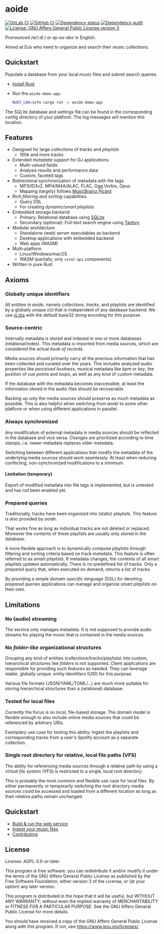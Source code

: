 <!-- SPDX-FileCopyrightText: Copyright (C) 2018-2024 Uwe Klotz <uwedotklotzatgmaildotcom> et al. -->
<!-- SPDX-License-Identifier: AGPL-3.0-or-later -->

# aoide

[![GitLab CI](https://gitlab.com/uklotzde/aoide-rs/badges/dev/pipeline.svg)](https://gitlab.com/uklotzde/aoide-rs/pipelines?scope=branches)
[![GitHub CI](https://github.com/aoide-org/aoide-rs/actions/workflows/test.yaml/badge.svg?branch=dev)](https://github.com/aoide-org/aoide-rs/actions/workflows/test.yaml)
[![Dependency status](https://deps.rs/repo/gitlab/uklotzde/aoide-rs/status.svg)](https://deps.rs/repo/gitlab/uklotzde/aoide-rs)
[![Dependency audit](https://github.com/aoide-org/aoide-rs/actions/workflows/dependency-audit.yaml/badge.svg?branch=dev)](https://github.com/aoide-org/aoide-rs/actions/workflows/dependency-audit.yaml)
[![License: GNU Affero General Public License version 3](https://img.shields.io/badge/license-AGPLv3-blue.svg)](https://opensource.org/license/agpl-v3-or-later)

Pronounced /eɪˈiːdiː/ or _ay-ee-dee_ in English.

Aimed at DJs who need to organize and search their music collections.

## Quickstart

Populate a database from your local music files and submit search queries.

- [Install Rust](https://www.rust-lang.org/tools/install)

- Run the `aoide-demo-app`:

  ```sh
  RUST_LOG=info cargo run -p aoide-demo-app
  ```

The SQLite database and settings file can be found in the corresponding config directory of your
platform. The log messages will mention this location.

## Features

- Designed for large _collections_ of _tracks_ and _playlists_
  - 100k and more tracks
- Extended _metadata_ support for DJ applications
  - Multi-valued fields
  - Analysis results and performance data
  - Custom, faceted tags
- Bidirectional synchronization of metadata with file tags
  - MP3/ID3v2, MP4/M4A/ALAC, FLAC, Ogg Vorbis, Opus
  - Mapping (largely) follows
    [MusicBrainz Picard](https://picard-docs.musicbrainz.org/appendices/tag_mapping.html)
- Rich _filtering and sorting_ capabilities
  - Query DSL
  - For creating _dynamic/smart playlists_
- Embedded storage backend
  - Primary: Relational database using [SQLite](https://www.sqlite.org/)
  - Secondary (optional): Full-text search engine using
    [Tantivy](https://github.com/quickwit-oss/tantivy)
- Modular architecture
  - Standalone (web) server executables as backend
  - Desktop applications with embedded backend
  - Web apps (WASM)
- Multi-platform
  - Linux/Windows/macOS
  - WASM (partially, only `core`/`-api` components)
- Written in pure _Rust_

## Axioms

### Globally unique identifiers

All entities in _aoide_, namely _collections_, _tracks_, and _playlists_ are identified by a
globally unique `UID` that is independent of any database backend. We use
[`ULID`s](https://github.com/ulid/spec) with the default base32 string encoding for this purpose.

### Source-centric

Internally metadata is stored and indexed in one or more databases (relational/index). This metadata
is imported from media sources, which are considered the actual _book of records_.

Media sources should primarily carry all the precious information that has been collected and
curated over the years. This includes analyzed audio properties like _perceived loudness_, musical
metadata like _bpm_ or _key_, the position of _cue points_ and _loops_, as well as any kind of
custom metadata.

If the database with the metadata becomes inaccessible, at least the information stored in the audio
files should be recoverable.

Backing up only the media sources should preserve as much metadata as possible. This is also helpful
when switching from _aoide_ to some other platform or when using different applications in parallel.

### Always synchronized

Any modification of external metadata in media sources should be reflected in the database and vice
versa. Changes are prioritized according to time stamps, i.e. newer metadata replaces older
metadata.

Switching between different applications that modify the metadata of the underlying media sources
should work seamlessly. At least when reducing conflicting, non-synchronized modifications to a
minimum.

#### Limitation (temporary)

Export of modified metadata into file tags is implemented, but is untested and has not been enabled
yet.

### Prepared queries

Traditionally, tracks have been organized into (static) playlists. This feature is also provided by
_aoide_.

That works fine as long as individual tracks are not deleted or replaced. Moreover the contents of
these playlists are usually only stored in the database.

A more flexible approach is to dynamically compose playlists through filtering and sorting criteria
based on track metadata. This feature is often referred to as _smart playlists_. If metadata
changes, the contents of all smart playlists updates automatically. There is no predefined list of
tracks. Only a _prepared query_ that, when executed on demand, returns a list of tracks.

By providing a simple _domain-specific language_ (DSL) for denoting _prepared queries_ applications
can manage and organize _smart playlists_ on their own.

## Limitations

### No (audio) streaming

The service only manages metadata. It is not supposed to provide audio streams for playing the music
that is contained in the media sources.

### No _folder-like_ organizational structures

Grouping any kind of entities (collections/tracks/playlists) into custom, hierarchical structures
like _folders_ is not supported. Client applications are responsible for providing such features as
needed. They can leverage stable, globally unique, entity identifiers (UID) for this purpose.

Various file formats (JSON/YAML/TOML/...) are much more suitable for storing hierarchical structures
than a (relational) database.

### Tested for local files

Currently the focus is on local, file-based storage. The domain model is flexible enough to also
include online media sources that could be referenced by arbitrary URIs.

Exemplary use case for testing this ability: Ingest the playlists and corresponding tracks from a
user's Spotify account as a separate collection.

### Single root directory for relative, local file paths (VFS)

The ability for referencing media sources through a relative path by using a _virtual file system_
(VFS) is restricted to a single, local root directory.

This is probably the most common and flexible use case for local files. By either permanently or
temporarily switching the root directory media sources could be accessed and loaded from a different
location as long as their relative paths remain unchanged.

## Quickstart

- [Build & run the web service](docs/BUILDING.md)
- [Ingest your music files](docs/INGEST_COLLECTION.md)
- [Contributing](docs/CONTRIBUTING.md)

## License

License: AGPL-3.0-or-later

This program is free software: you can redistribute it and/or modify it under the terms of the GNU
Affero General Public License as published by the Free Software Foundation, either version 3 of the
License, or (at your option) any later version.

This program is distributed in the hope that it will be useful, but WITHOUT ANY WARRANTY; without
even the implied warranty of MERCHANTABILITY or FITNESS FOR A PARTICULAR PURPOSE. See the GNU Affero
General Public License for more details.

You should have received a copy of the GNU Affero General Public License along with this program. If
not, see <https://www.gnu.org/licenses/>.
